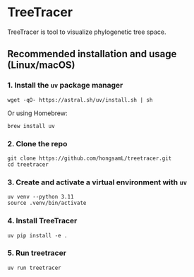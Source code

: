 # TreeTracer

TreeTracer is tool to visualize phylogenetic tree space.

## Recommended installation and usage (Linux/macOS)

### 1. Install the `uv` package manager

```
wget -qO- https://astral.sh/uv/install.sh | sh
```

Or using Homebrew:

```
brew install uv
```

### 2. Clone the repo

```
git clone https://github.com/hongsamL/treetracer.git
cd treetracer
```
### 3. Create and activate a virtual environment with `uv`

```
uv venv --python 3.11
source .venv/bin/activate
```
### 4. Install TreeTracer
```
uv pip install -e .
```

### 5. Run treetracer

```
uv run treetracer
```

